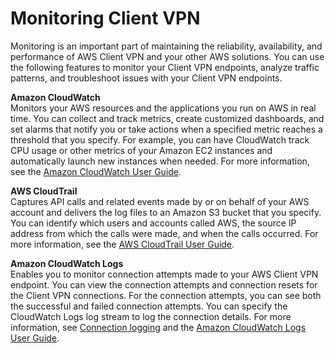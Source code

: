 # Monitoring Client VPN<a name="monitoring-overview"></a>

Monitoring is an important part of maintaining the reliability, availability, and performance of AWS Client VPN and your other AWS solutions\. You can use the following features to monitor your Client VPN endpoints, analyze traffic patterns, and troubleshoot issues with your Client VPN endpoints\.

**Amazon CloudWatch**  
Monitors your AWS resources and the applications you run on AWS in real time\. You can collect and track metrics, create customized dashboards, and set alarms that notify you or take actions when a specified metric reaches a threshold that you specify\. For example, you can have CloudWatch track CPU usage or other metrics of your Amazon EC2 instances and automatically launch new instances when needed\. For more information, see the [Amazon CloudWatch User Guide](https://docs.aws.amazon.com/AmazonCloudWatch/latest/monitoring/)\.

**AWS CloudTrail**  
Captures API calls and related events made by or on behalf of your AWS account and delivers the log files to an Amazon S3 bucket that you specify\. You can identify which users and accounts called AWS, the source IP address from which the calls were made, and when the calls occurred\. For more information, see the [AWS CloudTrail User Guide](https://docs.aws.amazon.com/awscloudtrail/latest/userguide/)\.

**Amazon CloudWatch Logs**  
Enables you to monitor connection attempts made to your AWS Client VPN endpoint\. You can view the connection attempts and connection resets for the Client VPN connections\. For the connection attempts, you can see both the successful and failed connection attempts\. You can specify the CloudWatch Logs log stream to log the connection details\. For more information, see [Connection logging](connection-logging.md) and the [Amazon CloudWatch Logs User Guide](https://docs.aws.amazon.com/AmazonCloudWatch/latest/logs/)\.